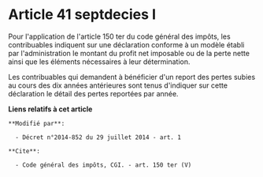 # Article 41 septdecies I

Pour l'application de l'article 150 ter du code général des impôts, les contribuables indiquent sur une déclaration conforme
à un modèle établi par l'administration le montant du profit net imposable ou de la perte nette ainsi que les éléments
nécessaires à leur détermination. 

Les contribuables qui demandent à bénéficier d'un report des pertes subies au cours des dix années antérieures sont tenus
d'indiquer sur cette déclaration le détail des pertes reportées par année.

**Liens relatifs à cet article**

	**Modifié par**:

	  - Décret n°2014-852 du 29 juillet 2014 - art. 1

	**Cite**:

	  - Code général des impôts, CGI. - art. 150 ter (V)
